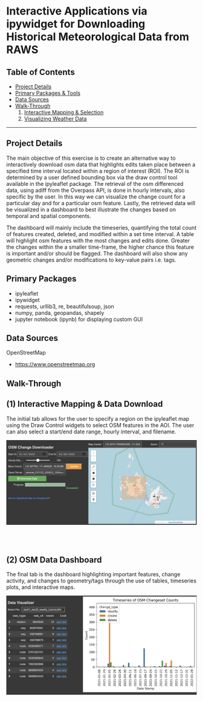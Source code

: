 # Interactive Applications via ipywidget for Downloading Historical Meteorological Data from RAWS</u>

## Table of Contents  
- [Project Details](#project-details)   
- [Primary Packages & Tools](#primary-packages) 
- [Data Sources](#data-sources)   
- [Walk-Through](#walk-through)  
    1. [Interactive Mapping & Selection](#(1)-interactive-mapping-&-selection)  
    2. [Visualizing Weather Data](#(2)-visualizing-weather-data)   
___

## Project Details

The main objective of this exercise is to create an alternative way to interactively download osm data that highlights edits taken place between a specified time interval located within a region of interest (ROI). The ROI is determined by a user defined bounding box via the draw control tool available in the ipyleaflet package. The retrieval of the osm differenced data, using adiff from the Overpass API, is done in hourly intervals, also specific by the user. In this way we can visualize the change count for a particular day and for a particular osm feature. Lastly, the retrieved data will be visualized in a dashboard to best illustrate the changes based on temporal and spatial components. 

The dashboard will mainly include the timeseries, quantifying the total count of features created, deleted, and modified within a set time interval. A table will highlight osm features with the most changes and edits done. Greater the changes within the a smaller time-frame, the higher chance this feature is important and/or should be flagged. The dashboard will also show any geometric changes and/or modifications to key-value pairs i.e. tags. 

## Primary Packages

- ipyleaflet 
- ipywidget
- requests, urllib3, re, beautifulsoup, json
- numpy, panda, geopandas, shapely
- jupyter notebook (ipynb) for displaying custom GUI 

## Data Sources

OpenStreetMap 
- https://www.openstreetmap.org

## Walk-Through

## (1) Interactive Mapping & Data Download

The initial tab allows for the user to specify a region on the ipyleaflet map using the Draw Control widgets to select OSM features in the AOI. The user can also select a start/end date range, hourly interval, and filename. 

<img src="figs/data_downloader.png" alt="data_downloader">

<br><br>

## (2) OSM Data Dashboard

The final tab is the dashboard highlighting important features, change activity, and changes to geometry/tags through the use of tables, timeseries plots, and interactive maps.  

<img src="figs/dashboard_example.png" alt="dashboard_example">

